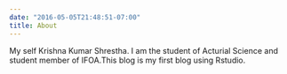 ```yaml
---
date: "2016-05-05T21:48:51-07:00"
title: About
---
```


My self Krishna Kumar Shrestha. I am the student of Acturial Science and student member of IFOA.This blog is my first blog using Rstudio.